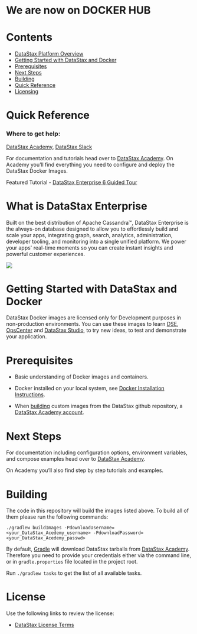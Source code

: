 # We are now on DOCKER HUB

# Contents
* [DataStax Platform Overview](#datastax-platform-overview)
* [Getting Started with DataStax and Docker](#getting-started-with-datastax-and-docker)
* [Prerequisites](#prerequisites)
* [Next Steps](next-steps)
* [Building](#building)
* [Quick Reference](#quick-reference )
* [Licensing](#license)

# Quick Reference 
### Where to get help:
[DataStax Academy](https://academy.datastax.com/), [DataStax Slack](https://academy.datastax.com/slack)

For documentation and tutorials head over to [DataStax Academy](https://academy.datastax.com/quick-downloads?utm_campaign=Docker_2019&utm_medium=web&utm_source=docker&utm_term=-&utm_content=Web_Academy_Downloads). On Academy you’ll find everything you need to configure and deploy the DataStax Docker Images. 

Featured Tutorial - [DataStax Enterprise 6 Guided Tour](https://academy.datastax.com/resources/guided-tour-dse-6-using-docker)

# What is DataStax Enterprise

Built on the best distribution of Apache Cassandra™, DataStax Enterprise is the always-on database designed to allow you to effortlessly build and scale your apps, integrating graph, search, analytics, administration, developer tooling, and monitoring into a single unified platform. We power your apps' real-time moments so you can create instant insights and powerful customer experiences.


![](https://upload.wikimedia.org/wikipedia/commons/e/e5/DataStax_Logo.png)


# Getting Started with DataStax and Docker

DataStax Docker images are licensed only for Development purposes in non-production environments. You can use these images to learn [DSE](https://hub.docker.com/r/datastax/dse-server), [OpsCenter](https://hub.docker.com/r/datastax/dse-opscenter) and [DataStax Studio](https://hub.docker.com/r/datastax/dse-studio), to try new ideas, to test and demonstrate your application.

# Prerequisites

* Basic understanding of Docker images and containers. 

* Docker installed on your local system, see [Docker Installation Instructions](https://docs.docker.com/engine/installation/). 

* When [building](#building) custom images from the DataStax github repository, a [DataStax Academy account](https://academy.datastax.com/). 

# Next Steps

For documentation including configuration options, environment variables, and compose examples head over to [DataStax Academy](https://academy.datastax.com/quick-downloads?utm_campaign=Docker_2019&utm_medium=web&utm_source=docker&utm_term=-&utm_content=Web_Academy_Downloads). 

On Academy you’ll also find step by step tutorials and examples. 

# Building

The code in this repository will build the images listed above. To build all of them please run the following commands:

```console
./gradlew buildImages -PdownloadUsername=<your_DataStax_Acedemy_username> -PdownloadPassword=<your_DataStax_Acedemy_passwd>
```

By default, [Gradle](https://gradle.org) will download DataStax tarballs from [DataStax Academy](https://downloads.datastax.com).
Therefore you need to provide your credentials either via the command line, or in `gradle.properties` file located
in the project root.

Run `./gradlew tasks` to get the list of all available tasks.

# License

Use the following links to review the license:

* [DataStax License Terms](https://www.datastax.com/terms)
